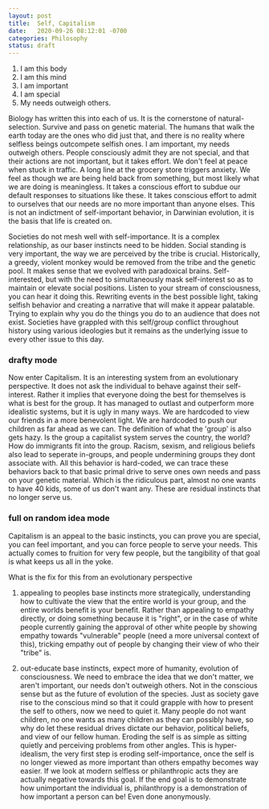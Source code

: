 ```yaml
---
layout: post
title:  Self, Capitalism
date:   2020-09-26 08:12:01 -0700
categories: Philosophy
status: draft
---
```


1. I am this body
2. I am this mind
3. I am important
4. I am special
5. My needs outweigh others.

Biology has written this into each of us. It is the cornerstone of natural-selection. Survive and pass on genetic material. The humans that walk the earth today are the ones who did just that, and there is no reality where selfless beings outcompete selfish ones. I am important, my needs outweigh others. People consciously admit they are not special, and that their actions are not important, but it takes effort. We don't feel at peace when stuck in traffic. A long line at the grocery store triggers anxiety. We feel as though we are being held back from something, but most likely what we are doing is meaningless. It takes a conscious effort to subdue our default responses to situations like these. It takes conscious effort to admit to ourselves that our needs are no more important than anyone elses. This is not an indictment of self-important behavior, in Darwinian evolution, it is the basis that life is created on.

Societies do not mesh well with self-importance. It is a complex relationship, as our baser instincts need to be hidden. Social standing is very important, the way we are perceived by the tribe is crucial. Historically, a greedy, violent monkey would be removed from the tribe and the genetic pool. It makes sense that we evolved with paradoxical brains. Self-interested, but with the need to simultaneously mask self-interest so as to maintain or elevate social positions. Listen to your stream of consciousness, you can hear it doing this. Rewriting events in the best possible light, taking selfish behavior and creating a narrative that will make it appear palatable. Trying to explain why you do the things you do to an audience that does not exist. Societies have grappled with this self/group conflict throughout history using various ideologies but it remains as the underlying issue to every other issue to this day.


### drafty mode
Now enter Capitalism. It is an interesting system from an evolutionary perspective. It does not ask the individual to behave against their self-interest. Rather it implies that everyone doing the best for themselves is what is best for the group. It has managed to outlast and outperform more idealistic systems, but it is ugly in many ways. We are hardcoded to view our friends in a more benevolent light. We are hardcoded to push our children as far ahead as we can. The definition of what the 'group' is also gets hazy. Is the group a capitalist system serves the country, the world? How do immigrants fit into the group. Racism, sexism, and religious beliefs also lead to seperate in-groups, and people undermining groups they dont associate with. All this behavior is hard-coded, we can trace these behaviors back to that basic primal drive to serve ones own needs and pass on your genetic material. Which is the ridiculous part, almost no one wants to have 40 kids, some of us don't want any. These are residual instincts that no longer serve us.

### full on random idea mode
Capitalism is an appeal to the basic instincts, you can prove you are special, you can feel important, and you can force people to serve your needs. This actually comes to fruition for very few people, but the tangibility of that goal is what keeps us all in the yoke. 

What is the fix for this from an evolutionary perspective
1. appealing to peoples base instincts more strategically, understanding how to cultivate the view that the entire world is your group, and the entire worlds benefit is your benefit. Rather than appealing to empathy directly, or doing something because it is "right", or in the case of white people currently gaining the approval of other white people by showing empathy towards "vulnerable" people (need a more universal context of this), tricking empathy out of people by changing their view of who their "tribe" is.

2. out-educate base instincts, expect more of humanity, evolution of consciousness. We need to embrace the idea that we don't matter, we aren't important, our needs don't outweigh others. Not in the conscious sense but as the future of evolution of the species. Just as society gave rise to the conscious mind so that it could grapple with how to present the self to others, now we need to quiet it. Many people do not want children, no one wants as many children as they can possibly have, so why do let these residual drives dictate our behavior, political beliefs, and view of our fellow human. Eroding the self is as simple as sitting quietly and perceiving problems from other angles. This is hyper-idealism, the very first step is eroding self-importance, once the self is no longer viewed as more important than others empathy becomes way easier.
If we look at modern selfless or philanthropic acts they are actually negative towards this goal. If the end goal is to demonstrate how unimportant the individual is, philanthropy is a demonstration of how important a person can be! Even done anonymously. 